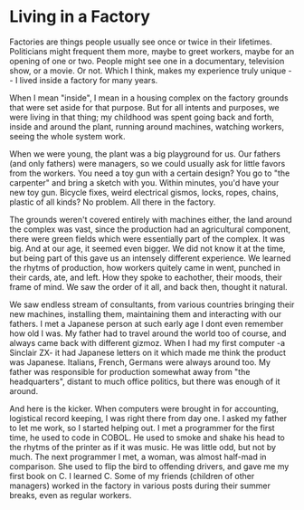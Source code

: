 # Living in a Factory

Factories are things people usually see once or twice in their
lifetimes. Politicians might frequent them more, maybe to greet
workers, maybe for an opening of one or two. People might see one in a
documentary, television show, or a movie. Or not. Which I think, makes
my experience truly unique -- I lived inside a factory for many years.

When I mean "inside", I mean in a housing complex on the factory
grounds that were set aside for that purpose. But for all intents and
purposes, we were living in that thing; my childhood was spent going
back and forth, inside and around the plant, running around machines,
watching workers, seeing the whole system work.

When we were young, the plant was a big playground for us. Our fathers
(and only fathers) were managers, so we could usually ask for little
favors from the workers. You need a toy gun with a certain design? You
go to "the carpenter" and bring a sketch with you. Within minutes,
you'd have your new toy gun. Bicycle fixes, weird electrical gismos,
locks, ropes, chains, plastic of all kinds? No problem. All there in
the factory.

The grounds weren't covered entirely with machines either, the land
around the complex was vast, since the production had an agricultural
component, there were green fields which were essentially part of the
complex. It was big. And at our age, it seemed even bigger. We did not
know it at the time, but being part of this gave us an intensely
different experience. We learned the rhytms of production, how workers
quitely came in went, punched in their cards, ate, and left. How they
spoke to eachother, their moods, their frame of mind. We saw the order
of it all, and back then, thought it natural.

We saw endless stream of consultants, from various countries bringing
their new machines, installing them, maintaining them and interacting
with our fathers. I met a Japanese person at such early age I dont
even remember how old I was. My father had to travel around the world
too of course, and always came back with different gizmoz. When I had
my first computer -a Sinclair ZX- it had Japanese letters on it which
made me think the product was Japanese. Italians, French, Germans were
always around too. My father was responsible for production somewhat
away from "the headquarters", distant to much office politics, but
there was enough of it around. 

And here is the kicker. When computers were brought in for accounting,
logistical record keeping, I was right there from day one. I asked my
father to let me work, so I started helping out. I met a programmer
for the first time, he used to code in COBOL. He used to smoke and
shake his head to the rhytms of the printer as if it was music. He was
little odd, but not by much. The next programmer I met, a woman, was
almost half-mad in comparison. She used to flip the bird to offending
drivers, and gave me my first book on C. I learned C. Some of my
friends (children of other managers) worked in the factory in various
posts during their summer breaks, even as regular workers. 
